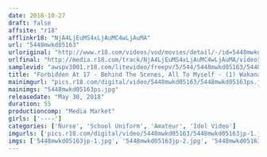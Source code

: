 ```yaml
---
date: 2018-10-27
draft: false
affsite: "r18"
afflinkr18: "NjA4LjEuMS4xLjAuMC4wLjAuMA"
url: "5448mwkd05163"
urloriginal: "http://www.r18.com/videos/vod/movies/detail/-/id=5448mwkd05163"
urlfinal: "http://media.r18.com/track/NjA4LjEuMS4xLjAuMC4wLjAuMA/videos/vod/movies/detail/-/id=5448mwkd05163"
samplevid: "awspv3001.r18.com/litevideo/freepv/5/544/5448mwkd05163/5448mwkd05163_dmb_w.mp4"
title: "Forbidden At 17 - Behind The Scenes, All To Myself - (1) Wakana"
mainimgurl: "pics.r18.com/digital/video/5448mwkd05163/5448mwkd05163ps.jpg"
mainimgs: "5448mwkd05163ps.jpg"
releasedate: "May 30, 2018"
duration: 55
productioncomp: "Media Market"
girls: ['----']
categories: ['Nurse', 'School Uniform', 'Amateur', 'Idol Video']
imgurls: ['pics.r18.com/digital/video/5448mwkd05163/5448mwkd05163jp-1.jpg', 'pics.r18.com/digital/video/5448mwkd05163/5448mwkd05163jp-2.jpg', 'pics.r18.com/digital/video/5448mwkd05163/5448mwkd05163jp-3.jpg', 'pics.r18.com/digital/video/5448mwkd05163/5448mwkd05163jp-4.jpg', 'pics.r18.com/digital/video/5448mwkd05163/5448mwkd05163jp-5.jpg', 'pics.r18.com/digital/video/5448mwkd05163/5448mwkd05163jp-6.jpg', 'pics.r18.com/digital/video/5448mwkd05163/5448mwkd05163jp-7.jpg', 'pics.r18.com/digital/video/5448mwkd05163/5448mwkd05163jp-8.jpg', 'pics.r18.com/digital/video/5448mwkd05163/5448mwkd05163jp-9.jpg', 'pics.r18.com/digital/video/5448mwkd05163/5448mwkd05163jp-10.jpg', 'pics.r18.com/digital/video/5448mwkd05163/5448mwkd05163jp-11.jpg', 'pics.r18.com/digital/video/5448mwkd05163/5448mwkd05163jp-12.jpg', 'pics.r18.com/digital/video/5448mwkd05163/5448mwkd05163jp-13.jpg', 'pics.r18.com/digital/video/5448mwkd05163/5448mwkd05163jp-14.jpg', 'pics.r18.com/digital/video/5448mwkd05163/5448mwkd05163jp-15.jpg', 'pics.r18.com/digital/video/5448mwkd05163/5448mwkd05163jp-16.jpg', 'pics.r18.com/digital/video/5448mwkd05163/5448mwkd05163jp-17.jpg', 'pics.r18.com/digital/video/5448mwkd05163/5448mwkd05163jp-18.jpg', 'pics.r18.com/digital/video/5448mwkd05163/5448mwkd05163jp-19.jpg', 'pics.r18.com/digital/video/5448mwkd05163/5448mwkd05163jp-20.jpg']
imgs: ['5448mwkd05163jp-1.jpg', '5448mwkd05163jp-2.jpg', '5448mwkd05163jp-3.jpg', '5448mwkd05163jp-4.jpg', '5448mwkd05163jp-5.jpg', '5448mwkd05163jp-6.jpg', '5448mwkd05163jp-7.jpg', '5448mwkd05163jp-8.jpg', '5448mwkd05163jp-9.jpg', '5448mwkd05163jp-10.jpg', '5448mwkd05163jp-11.jpg', '5448mwkd05163jp-12.jpg', '5448mwkd05163jp-13.jpg', '5448mwkd05163jp-14.jpg', '5448mwkd05163jp-15.jpg', '5448mwkd05163jp-16.jpg', '5448mwkd05163jp-17.jpg', '5448mwkd05163jp-18.jpg', '5448mwkd05163jp-19.jpg', '5448mwkd05163jp-20.jpg']
---
```

